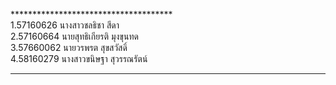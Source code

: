 ﻿*************************************<br>
1.57160626 นางสาวชลธิชา สีดา<br>
2.57160664 นายสุทธิเกียรติ มุงขุนทด<br>
3.57660062 นายวรพรต สุขสวัสดิ์<br>
4.58160279 นางสาวขนิษฐา สุวรรณรัตน์<br>
*************************************